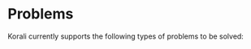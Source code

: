 # Problems

Korali currently supports the following types of problems to be solved:

<!--! Problems go here ---->
